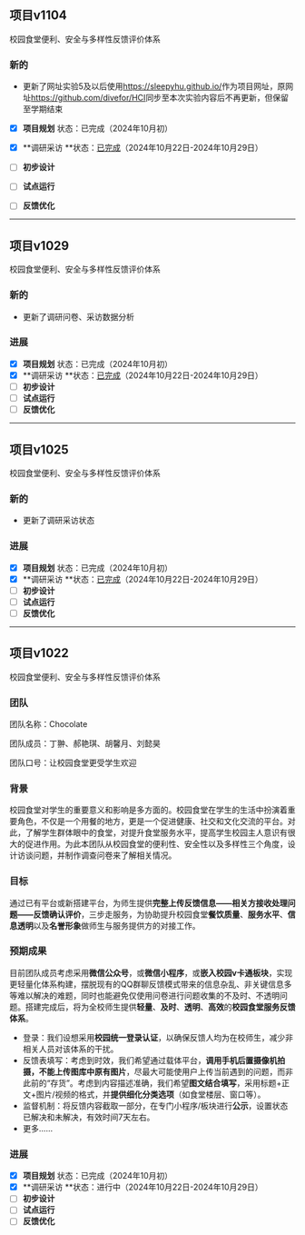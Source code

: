 ## 项目v1104

校园食堂便利、安全与多样性反馈评价体系

### 新的

- 更新了网址实验5及以后使用<https://sleepyhu.github.io/>作为项目网址，原网址<https://github.com/divefor/HCI>同步至本次实验内容后不再更新，但保留至学期结束

- [x] **项目规划** 状态：已完成（2024年10月初）
- [x] **调研采访 **状态：[已完成](https://sleepyhu.github.io/)（2024年10月22日-2024年10月29日）
- [ ] **初步设计**
- [ ] **试点运行**
- [ ] **反馈优化**



------

## 项目v1029

校园食堂便利、安全与多样性反馈评价体系

### 新的

- 更新了调研问卷、采访数据分析

### 进展

- [x] **项目规划** 状态：已完成（2024年10月初）
- [x] **调研采访 **状态：[已完成](https://github.com/divefor/HCI)（2024年10月22日-2024年10月29日）
- [ ] **初步设计**
- [ ] **试点运行**
- [ ] **反馈优化**

------

## 项目v1025

校园食堂便利、安全与多样性反馈评价体系

### 新的

- 更新了调研采访状态

### 进展

- [x] **项目规划** 状态：已完成（2024年10月初）
- [x] **调研采访 **状态：[已完成](https://github.com/divefor/HCI)（2024年10月22日-2024年10月29日）
- [ ] **初步设计**
- [ ] **试点运行**
- [ ] **反馈优化**

------

## 项目v1022

校园食堂便利、安全与多样性反馈评价体系

### 团队

团队名称：Chocolate

团队成员：丁翀、郝艳琪、胡馨月、刘懿昊

团队口号：让校园食堂更受学生欢迎

### 背景

校园食堂对学生的重要意义和影响是多方面的。校园食堂在学生的生活中扮演着重要角色，不仅是一个用餐的地方，更是一个促进健康、社交和文化交流的平台。对此，了解学生群体眼中的食堂，对提升食堂服务水平，提高学生校园主人意识有很大的促进作用。为此本团队从校园食堂的便利性、安全性以及多样性三个角度，设计访谈问题，并制作调查问卷来了解相关情况。

### 目标

通过已有平台或新搭建平台，为师生提供**完整上传反馈信息——相关方接收处理问题——反馈确认评价**，三步走服务，为协助提升校园食堂**餐饮质量**、**服务水平**、**信息透明**以及**名誉形象**做师生与服务提供方的对接工作。

### 预期成果

目前团队成员考虑采用**微信公众号**，或**微信小程序**，或**嵌入校园v卡通板块**，实现更轻量化体系构建，摆脱现有的QQ群聊反馈模式带来的信息杂乱、非关键信息多等难以解决的难题，同时也能避免仅使用问卷进行问题收集的不及时、不透明问题。搭建完成后，将为全校师生提供**轻量**、**及时**、**透明**、**高效**的**校园食堂服务反馈体系**。

- 登录：我们设想采用**校园统一登录认证**，以确保反馈人均为在校师生，减少非相关人员对该体系的干扰。
- 反馈表填写：考虑到时效，我们希望通过载体平台，**调用手机后置摄像机拍摄，不能上传图库中原有图片**，尽最大可能使用户上传当前遇到的问题，而非此前的“存货”。考虑到内容描述准确，我们希望**图文结合填写**，采用标题+正文+图片/视频的格式，并**提供细化分类选项**（如食堂楼层、窗口等）。
- 监督机制：将反馈内容截取一部分，在专门小程序/板块进行**公示**，设置状态已解决和未解决，有效时间7天左右。
- 更多......

### 进展

- [x] **项目规划** 状态：已完成（2024年10月初）
- [x] **调研采访 **状态：进行中（2024年10月22日-2024年10月29日）
- [ ] **初步设计**
- [ ] **试点运行**
- [ ] **反馈优化**